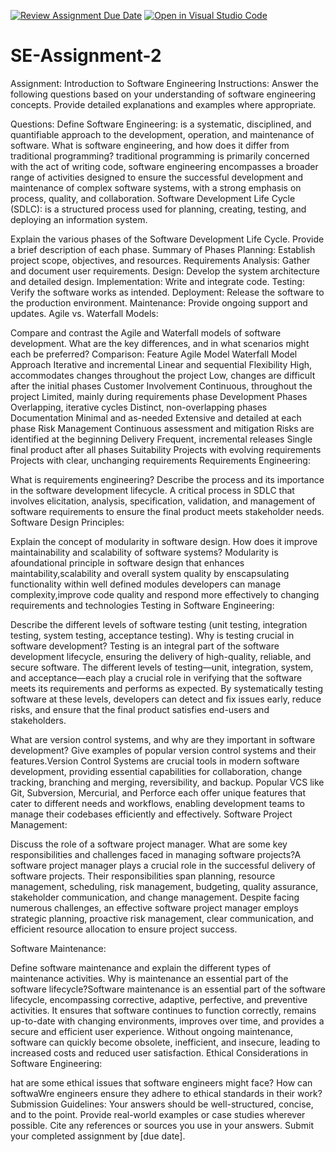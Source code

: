 [![Review Assignment Due Date](https://classroom.github.com/assets/deadline-readme-button-24ddc0f5d75046c5622901739e7c5dd533143b0c8e959d652212380cedb1ea36.svg)](https://classroom.github.com/a/-ucQIGTc)
[![Open in Visual Studio Code](https://classroom.github.com/assets/open-in-vscode-718a45dd9cf7e7f842a935f5ebbe5719a5e09af4491e668f4dbf3b35d5cca122.svg)](https://classroom.github.com/online_ide?assignment_repo_id=15229129&assignment_repo_type=AssignmentRepo)
# SE-Assignment-2
Assignment: Introduction to Software Engineering
Instructions:
Answer the following questions based on your understanding of software engineering concepts. Provide detailed explanations and examples where appropriate.

Questions:
Define Software Engineering:
 is a systematic, disciplined, and quantifiable approach to the development, operation, and maintenance of software.
What is software engineering, and how does it differ from traditional programming? traditional programming is primarily concerned with the act of writing code, software engineering encompasses a broader range of activities designed to ensure the successful development and maintenance of complex software systems, with a strong emphasis on process, quality, and collaboration.
Software Development Life Cycle (SDLC): is a structured process used for planning, creating, testing, and deploying an information system.

Explain the various phases of the Software Development Life Cycle. Provide a brief description of each phase.
Summary of Phases
Planning: Establish project scope, objectives, and resources.
Requirements Analysis: Gather and document user requirements.
Design: Develop the system architecture and detailed design.
Implementation: Write and integrate code.
Testing: Verify the software works as intended.
Deployment: Release the software to the production environment.
Maintenance: Provide ongoing support and updates.
Agile vs. Waterfall Models:

Compare and contrast the Agile and Waterfall models of software development. What are the key differences, and in what scenarios might each be preferred?
Comparison:
Feature	Agile Model	Waterfall Model
Approach	Iterative and incremental	Linear and sequential
Flexibility	High, accommodates changes throughout the project	Low, changes are difficult after the initial phases
Customer Involvement	Continuous, throughout the project	Limited, mainly during requirements phase
Development Phases	Overlapping, iterative cycles	Distinct, non-overlapping phases
Documentation	Minimal and as-needed	Extensive and detailed at each phase
Risk Management	Continuous assessment and mitigation	Risks are identified at the beginning
Delivery	Frequent, incremental releases	Single final product after all phases
Suitability	Projects with evolving requirements	Projects with clear, unchanging requirements
Requirements Engineering:

What is requirements engineering? Describe the process and its importance in the software development lifecycle. A critical process in SDLC that involves elicitation, analysis, specification, validation, and management of software requirements to ensure the final product meets stakeholder needs.
Software Design Principles:

Explain the concept of modularity in software design. How does it improve maintainability and scalability of software systems? Modularity is afoundational principle in software design that enhances maintability,scalability and overall system quality by enscapsulating functionality within well defined modules developers can manage complexity,improve code quality and respond more effectively to changing requirements and technologies
Testing in Software Engineering:

Describe the different levels of software testing (unit testing, integration testing, system testing, acceptance testing). Why is testing crucial in software development?
Testing is an integral part of the software development lifecycle, ensuring the delivery of high-quality, reliable, and secure software. The different levels of testing—unit, integration, system, and acceptance—each play a crucial role in verifying that the software meets its requirements and performs as expected. By systematically testing software at these levels, developers can detect and fix issues early, reduce risks, and ensure that the final product satisfies end-users and stakeholders.

What are version control systems, and why are they important in software development? Give examples of popular version control systems and their features.Version Control Systems are crucial tools in modern software development, providing essential capabilities for collaboration, change tracking, branching and merging, reversibility, and backup. Popular VCS like Git, Subversion, Mercurial, and Perforce each offer unique features that cater to different needs and workflows, enabling development teams to manage their codebases efficiently and effectively.
Software Project Management:

Discuss the role of a software project manager. What are some key responsibilities and challenges faced in managing software projects?A software project manager plays a crucial role in the successful delivery of software projects. Their responsibilities span planning, resource management, scheduling, risk management, budgeting, quality assurance, stakeholder communication, and change management. Despite facing numerous challenges, an effective software project manager employs strategic planning, proactive risk management, clear communication, and efficient resource allocation to ensure project success.





Software Maintenance:

Define software maintenance and explain the different types of maintenance activities. Why is maintenance an essential part of the software lifecycle?Software maintenance is an essential part of the software lifecycle, encompassing corrective, adaptive, perfective, and preventive activities. It ensures that software continues to function correctly, remains up-to-date with changing environments, improves over time, and provides a secure and efficient user experience. Without ongoing maintenance, software can quickly become obsolete, inefficient, and insecure, leading to increased costs and reduced user satisfaction.
Ethical Considerations in Software Engineering:

hat are some ethical issues that software engineers might face? How can softwaWre engineers ensure they adhere to ethical standards in their work?
Submission Guidelines:
Your answers should be well-structured, concise, and to the point.
Provide real-world examples or case studies wherever possible.
Cite any references or sources you use in your answers.
Submit your completed assignment by [due date].
